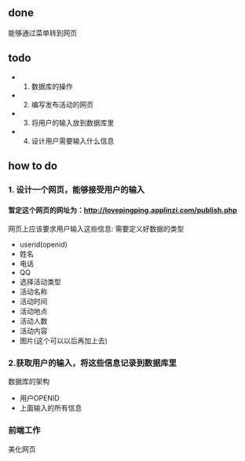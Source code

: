 ## done

能够通过菜单转到网页

## todo

- 1. 数据库的操作
- 2. 编写发布活动的网页
- 3. 将用户的输入放到数据库里
- 4. 设计用户需要输入什么信息

## how to do

### 1. 设计一个网页，能够接受用户的输入

#### 暂定这个网页的网址为：http://lovepingping.applinzi.com/publish.php

网页上应该要求用户输入这些信息:
需要定义好数据的类型
- userid(openid)
- 姓名
- 电话
- QQ
- 选择活动类型
- 活动名称
- 活动时间
- 活动地点
- 活动人数
- 活动内容
- 图片(这个可以以后再加上去)

###  2.获取用户的输入，将这些信息记录到数据库里

数据库的架构
- 用户OPENID
- 上面输入的所有信息

### 前端工作

美化网页
